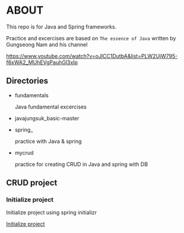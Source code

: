 # ABOUT

This repo is for Java and Spring frameworks.

Practice and excercises are based on `The essence of Java` written by Gungseong Nam and his channel

https://www.youtube.com/watch?v=oJlCC1DutbA&list=PLW2UjW795-f6xWA2_MUhEVgPauhGl3xIp

## Directories

* fundamentals

  Java fundamental excercises

* javajungsuk_basic-master

* spring_

  practice with Java & spring

* mycrud

  practice for creating CRUD in Java and spring with DB


## CRUD project

### Initialize project

Initialize project using spring initializr

[Initialize project](_docs/java_crud_init.jpg)
